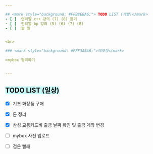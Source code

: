 ```yaml
---  

## <mark style="background: #FFB8EBA6;"> TODO LIST (개발)</mark>
- [ ]  언리얼 c++ 강의 (7) (8) 듣기
- [ ]  언리얼 bp 강의 (5) (6) (7) (8)
- [ ]  할 일


<br>

### <mark style="background: #FFF3A3A6;">메모장</mark>

>mybox 정리하기


---
```


## <mark style="background: #ABF7F7A6;">TODO LIST (일상)</mark>

- [x]  기초 화장품 구매
- [x]  돈 정리
- [x]  삼성 교통카드비 출금 날짜 확인 및 출금 계좌 변경 
- [ ]  mybox 사진 업로드
- [ ]  검은 빨래 
 
